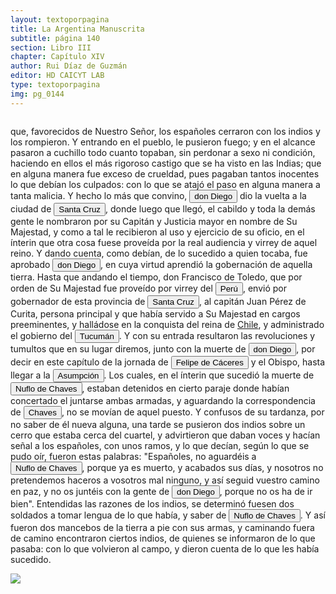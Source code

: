 ```yaml
---
layout: textoporpagina
title: La Argentina Manuscrita
subtitle: página 140
section: Libro III
chapter: Capítulo XIV
author: Rui Díaz de Guzmán
editor: HD CAICYT LAB
type: textoporpagina
img: pg_0144
---
```

<div class="row">
    <div class="column">
<p>que, favorecidos de Nuestro Señor, los españoles cerraron con los indios y los rompieron. Y entrando en el pueblo, le pusieron fuego; y en el alcance pasaron a cuchillo todo cuanto topaban, sin perdonar a sexo ni condición, haciendo en ellos el más rigoroso castigo que se ha visto en las Indias; que en alguna manera fue exceso de crueldad, pues pagaban tantos inocentes lo que debían los culpados: con lo que se atajó el paso en alguna manera a tanta malicia. Y hecho lo más que convino, <button class="balloon" data-balloon-pos="up" data-balloon-length="large" data-balloon="Diego de Mendoza(1540-1571) fue un conquistador y colonizador español, hijo del gobernador deAsunción Francisco Mendoza y de María de Angulo. Hermano de Elvira de Mendoza,quien fue esposa de Ñuflo de Chaves. Su esposa fue Ana de la Torre, sobrina delObispo del Paraguay.">don Diego</button> dio la vuelta a la ciudad de <a href="https://recogito.pelagios.org/document/wzqxhk0h3vpikm/part/1/edit#9b51285f-90bb-41ba-8a06-8ab08270f576" target="_blank"><button class="balloon" data-balloon-pos="up" data-balloon-length="large" data-balloon="Este asentamiento fue efectivamente fundado por un conquistador de Asunción, Nuflo de Chávez en 1561. La ciudad sufrió varios traslados en el curso de su historia hasta establecerse dónde se encuentra hoy en día. El primer sitio de la fundación fue en la serranía de Chiquitos, a orilla del río Sutó.">Santa Cruz</button></a>, donde luego que llegó, el cabildo y toda la demás gente le nombraron por su Capitán y Justicia mayor en nombre de Su Majestad, y como a tal le recibieron al uso y ejercicio de su oficio, en el ínterin que otra cosa fuese proveída por la real audiencia y virrey de aquel reino. Y dando cuenta, como debían, de lo sucedido a quien tocaba, fue aprobado <button class="balloon" data-balloon-pos="up" data-balloon-length="large" data-balloon="Diego de Mendoza(1540-1571) fue un conquistador y colonizador español, hijo del gobernador deAsunción Francisco Mendoza y de María de Angulo. Hermano de Elvira de Mendoza,quien fue esposa de Ñuflo de Chaves. Su esposa fue Ana de la Torre, sobrina delObispo del Paraguay.">don Diego</button>, en cuya virtud aprendió la gobernación de aquella tierra. Hasta que andando el tiempo, don Francisco de Toledo, que por orden de Su Majestad fue proveído por virrey del <a href="https://recogito.pelagios.org/document/wzqxhk0h3vpikm/part/1/edit#83258232-4616-493b-9551-d5faf3b6d4b7" target="_blank"><button class="balloon" data-balloon-pos="up" data-balloon-length="large" data-balloon="Refiere al virreinato de Perú, creado en 1542, inicialmente incluía toda América del Sur bajo control español a excepción de las costas de lo que hoy es Venezuela. Más tarde perdió jurisdicción, con la creación del Virreinato de la Nueva Granada en 1739, sobre las áreas que actualmente constituyen Colombia, Ecuador, Panamá y Venezuela y, más tarde, con la creación del Virreinato del Río de la Plata en 1776, lo que hoy es Argentina, Uruguay, Paraguay y Bolivia.">Perú</button></a>, envió por gobernador de esta provincia de <a href="https://recogito.pelagios.org/document/wzqxhk0h3vpikm/part/1/edit#7ccefbc6-635b-4e0b-a3c8-2752e988afad" target="_blank"><button class="balloon" data-balloon-pos="up" data-balloon-length="large" data-balloon="Este asentamiento fue efectivamente fundado por un conquistador de Asunción, Nuflo de Chávez en 1561. La ciudad sufrió varios traslados en el curso de su historia hasta establecerse dónde se encuentra hoy en día. El primer sitio de la fundación fue en la serranía de Chiquitos, a orilla del río Sutó.">Santa Cruz</button></a>, al capitán Juan Pérez de Curita, persona principal y que había servido a Su Majestad en cargos preeminentes, y halládose en la conquista del reina de <a href="https://recogito.pelagios.org/document/wzqxhk0h3vpikm/part/1/edit#38d98a4b-5828-4484-b50b-f3f89ba88fb3" target="_blank">Chile</a>, y administrado el gobierno del <a href="https://recogito.pelagios.org/document/wzqxhk0h3vpikm/part/1/edit#17f433b8-c47c-4e81-993d-e8345457767c" target="_blank"><button class="balloon" data-balloon-pos="up" data-balloon-length="large" data-balloon="Si bien la gobernación de Tucumán se establece en 1563, los territorios que la integraban (las actuales provincias argentinas de Tucumán, Jujuy, Salta, Santiago del Estero y Catamarca) ya habían sido objeto de conquista y colonización en la primera mitad del siglo XVI a partir de avanzadas provenientes de Asunción, Chile y Perú.">Tucumán</button></a>. Y con su entrada resultaron las revoluciones y tumultos que en su lugar diremos, junto con la muerte de <button class="balloon" data-balloon-pos="up" data-balloon-length="large" data-balloon="Diego de Mendoza(1540-1571) fue un conquistador y colonizador español, hijo del gobernador deAsunción Francisco Mendoza y de María de Angulo. Hermano de Elvira de Mendoza,quien fue esposa de Ñuflo de Chaves. Su esposa fue Ana de la Torre, sobrina delObispo del Paraguay.">don Diego</button>, por decir en este capítulo de la jornada de <button class="balloon" data-balloon-pos="up" data-balloon-length="large" data-balloon="(España, 1515 - Virreinato español, 1595), conquistador, explorador y colonizador español, se desempeñó como gobernador interino del Río de la Plata y del Paraguay, con sede en Asunción, entre 1568 y 1572. Cumplió funciones como contador y tesorero en la armada de Pedro de Mendoza. Fue uno de los líderes de la facción contraria Cabeza de Vaca, estuvo implicado en todas las maniobras que condujeron a su destitución, prisión y destierro.">Felipe de Cáceres</button> y el Obispo, hasta llegar a la <a href="https://recogito.pelagios.org/document/wzqxhk0h3vpikm/part/1/edit#3533eedf-b638-41ab-89d4-829dc41ee364" target="_blank"><button class="balloon" data-balloon-pos="up" data-balloon-length="large" data-balloon="Refiere a Asunción del Paraguay.">Asumpción</button></a>. Los cuales, en el ínterin que sucedió la muerte de <button class="balloon" data-balloon-pos="up" data-balloon-length="large" data-balloon="Ñuflo de Chaves nació en Santa Cruz de la Sierra, de Extremadura, en 1518. Llegó a territorio americano con el segundo adelantado del Río de la Plata, Don Alvar Núñez Cabeza de Vaca. Cuando la flota llega al puerto de Santa Catalina en el año 1541, ya ostentaba el grado de Capitán. Cuando el gobernador Martínez de Irala le encomienda fundar al norte de Asunción, Chaves se convierte así en General. El 26 de febrero de 1561 fundó Santa Cruz de la Sierra a orillas del arroyo Sutó. Después de fundada Santa Cruz de la Sierra, Ñuflo de Chaves se dirige a Asunción, en 1564,  para recoger a su familia. En 1550 se había casado con Doña Elvira Manrique, hija de don Francisco de Mendoza, gobernador del Río de la Plata, con quien tuvo cinco hijos: Francisco y Alvaro, ambos militares; María, Catalina y Elvira; las dos menores monjas y la mayor se casó en 1574 con un soldado de apellido Ossorio. El nieto de Ñuflo, Cap. Francisco Ossorio de Chaves, estuvo como Alcalde durante la traslación de  la ciudad, hasta su asiento definitivo a orillas del Piraí (1621).">Nuflo de Chaves</button>, estaban detenidos en cierto paraje donde habían concertado el juntarse ambas armadas, y aguardando la correspondencia de <button class="balloon" data-balloon-pos="up" data-balloon-length="large" data-balloon="Nació en Santa Cruz de la Sierra, de Extremadura,en 1518. Llegó a territorio americano con el segundo adelantado del Río de la Plata, Don Alvar Núñez Cabeza de Vaca. Cuando la flota llega al puerto de Santa Catalina en el año 1541, ya ostentaba el grado de Capitán. Cuando el gobernador Martínez de Irala le encomienda fundar al norte de Asunción, Chaves se convierte así en General. El 26 de febrero de 1561 fundó Santa Cruz de la Sierra a orillas del arroyo Sutó. Después de fundada Santa Cruz de la Sierra, Ñuflo de Chaves se dirige a Asunción, en 1564,  para recoger a su familia. En 1550 se había casado con Doña Elvira Manrique, hija de don Francisco de Mendoza, gobernador del Río de la Plata, con quien tuvo cinco hijos: Francisco y Alvaro, ambos militares; María, Catalina y Elvira; las dos menores monjas y la mayor se casó en 1574 con un soldado de apellido Ossorio. El nieto de Ñuflo, Cap. Francisco Ossorio de Chaves, estuvo como Alcalde durante la traslación de  la ciudad, hasta su asiento definitivo a orillas del Piraí (1621).">Chaves</button>, no se movían de aquel puesto. Y confusos de su tardanza, por no saber de él nueva alguna, una tarde se pusieron dos indios sobre un cerro que estaba cerca del cuartel, y advirtieron que daban voces y hacían señal a los españoles, con unos ramos, y lo que decían, según lo que se pudo oír, fueron estas palabras: &quot;Españoles, no aguardéis a <button class="balloon" data-balloon-pos="up" data-balloon-length="large" data-balloon="Ñuflo de Chaves nació en Santa Cruz de la Sierra, de Extremadura, en 1518. Llegó a territorio americano con el segundo adelantado del Río de la Plata, Don Alvar Núñez Cabeza de Vaca. Cuando la flota llega al puerto de Santa Catalina en el año 1541, ya ostentaba el grado de Capitán. Cuando el gobernador Martínez de Irala le encomienda fundar al norte de Asunción, Chaves se convierte así en General. El 26 de febrero de 1561 fundó Santa Cruz de la Sierra a orillas del arroyo Sutó. Después de fundada Santa Cruz de la Sierra, Ñuflo de Chaves se dirige a Asunción, en 1564,  para recoger a su familia. En 1550 se había casado con Doña Elvira Manrique, hija de don Francisco de Mendoza, gobernador del Río de la Plata, con quien tuvo cinco hijos: Francisco y Alvaro, ambos militares; María, Catalina y Elvira; las dos menores monjas y la mayor se casó en 1574 con un soldado de apellido Ossorio. El nieto de Ñuflo, Cap. Francisco Ossorio de Chaves, estuvo como Alcalde durante la traslación de  la ciudad, hasta su asiento definitivo a orillas del Piraí (1621).">Nuflo de Chaves</button>, porque ya es muerto, y acabados sus días, y nosotros no pretendemos haceros a vosotros mal ninguno, y así seguid vuestro camino en paz, y no os juntéis con la gente de <button class="balloon" data-balloon-pos="up" data-balloon-length="large" data-balloon="Diego de Mendoza(1540-1571) fue un conquistador y colonizador español, hijo del gobernador deAsunción Francisco Mendoza y de María de Angulo. Hermano de Elvira de Mendoza,quien fue esposa de Ñuflo de Chaves. Su esposa fue Ana de la Torre, sobrina delObispo del Paraguay.">don Diego</button>, porque no os ha de ir bien&quot;. Entendidas las razones de los indios, se determinó fuesen dos soldados a tomar lengua de lo que había, y saber de <button class="balloon" data-balloon-pos="up" data-balloon-length="large" data-balloon="Ñuflo de Chaves nació en Santa Cruz de la Sierra, de Extremadura, en 1518. Llegó a territorio americano con el segundo adelantado del Río de la Plata, Don Alvar Núñez Cabeza de Vaca. Cuando la flota llega al puerto de Santa Catalina en el año 1541, ya ostentaba el grado de Capitán. Cuando el gobernador Martínez de Irala le encomienda fundar al norte de Asunción, Chaves se convierte así en General. El 26 de febrero de 1561 fundó Santa Cruz de la Sierra a orillas del arroyo Sutó. Después de fundada Santa Cruz de la Sierra, Ñuflo de Chaves se dirige a Asunción, en 1564,  para recoger a su familia. En 1550 se había casado con Doña Elvira Manrique, hija de don Francisco de Mendoza, gobernador del Río de la Plata, con quien tuvo cinco hijos: Francisco y Alvaro, ambos militares; María, Catalina y Elvira; las dos menores monjas y la mayor se casó en 1574 con un soldado de apellido Ossorio. El nieto de Ñuflo, Cap. Francisco Ossorio de Chaves, estuvo como Alcalde durante la traslación de  la ciudad, hasta su asiento definitivo a orillas del Piraí (1621).">Nuflo de Chaves</button>. Y así fueron dos mancebos de la tierra a pie con sus armas, y caminando fuera de camino encontraron ciertos indios, de quienes se informaron de lo que pasaba: con lo que volvieron al campo, y dieron cuenta de lo que les había sucedido. </p></div>

<div class="column">
<a href="{{site.baseurl}}/assets/img/argentina_manuscrita/{{page.img}}.jpg"><img src="{{site.baseurl}}/assets/img/argentina_manuscrita/{{page.img}}.jpg"></a>
</div>
</div>